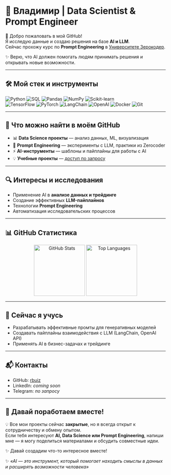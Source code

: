 # 🚀 Владимир | Data Scientist & Prompt Engineer  

👋 Добро пожаловать в мой GitHub!  
Я исследую данные и создаю решения на базе **AI и LLM**.  
Сейчас прохожу курс по **Prompt Engineering** в [Университете Зерокодер](https://zerocoder.ru/).  

✨ Верю, что AI должен помогать людям принимать решения и открывать новые возможности.  

---

## 🛠️ Мой стек и инструменты

![Python](https://img.shields.io/badge/Python-3776AB?logo=python&logoColor=white)
![SQL](https://img.shields.io/badge/SQL-336791?logo=postgresql&logoColor=white)
![Pandas](https://img.shields.io/badge/Pandas-150458?logo=pandas&logoColor=white)
![NumPy](https://img.shields.io/badge/NumPy-013243?logo=numpy&logoColor=white)
![Scikit-learn](https://img.shields.io/badge/Scikit--learn-F7931E?logo=scikitlearn&logoColor=white)  
![TensorFlow](https://img.shields.io/badge/TensorFlow-FF6F00?logo=tensorflow&logoColor=white)
![PyTorch](https://img.shields.io/badge/PyTorch-EE4C2C?logo=pytorch&logoColor=white)
![LangChain](https://img.shields.io/badge/LangChain-121D33?logo=chainlink&logoColor=white)
![OpenAI](https://img.shields.io/badge/OpenAI-412991?logo=openai&logoColor=white)
![Docker](https://img.shields.io/badge/Docker-2496ED?logo=docker&logoColor=white)
![Git](https://img.shields.io/badge/Git-F05032?logo=git&logoColor=white)

---

## 📂 Что можно найти в моём GitHub

- 📊 **Data Science проекты** — анализ данных, ML, визуализация  
- 🤖 **Prompt Engineering** — эксперименты с LLM, практики из Zerocoder  
- ⚡ **AI-инструменты** — шаблоны и пайплайны для работы с AI  
- 💡 **Учебные проекты** — [доступ по запросу](https://github.com/rbuiz/data-scientist)  

---

## 🔍 Интересы и исследования

- Применение AI в **анализе данных и трейдинге**  
- Создание эффективных **LLM-пайплайнов**  
- Технологии **Prompt Engineering**  
- Автоматизация исследовательских процессов  

---

## 📊 GitHub Статистика

<p align="center">
  <!-- Основные значки и активности, без пустых показателей -->
  <img src="https://github-readme-stats.vercel.app/api?username=rbuiz&show_icons=true&theme=radical&hide_title=true&hide_rank=true&hide=contribs,prs" alt="GitHub Stats" height="160"/>
  
  <!-- Топ языки с красивой компактной визуализацией -->
  <img src="https://github-readme-stats.vercel.app/api/top-langs/?username=rbuiz&layout=compact&theme=radical&hide_title=true" alt="Top Languages" height="160"/>
</p>

---

## 🌱 Сейчас я учусь
- Разрабатывать эффективные промты для генеративных моделей  
- Создавать пайплайны взаимодействия с LLM (LangChain, OpenAI API)  
- Применять AI в бизнес-задачах и трейдинге  

---

## 📬 Контакты

- GitHub: [rbuiz](https://github.com/rbuiz)  
- LinkedIn: _coming soon_  
- Telegram: _по запросу_  

---

## 🚀 Давай поработаем вместе!

💡 Все мои проекты сейчас **закрытые**, но я всегда открыт к сотрудничеству и обмену опытом.  
Если тебя интересуют **AI, Data Science или Prompt Engineering**, напиши мне — я могу поделиться материалами и обсудить совместные идеи.  

✨ Давай создадим что-то интересное вместе!
 

✨ *«AI — это инструмент, который помогает находить смыслы в данных и расширять возможности человека»*


